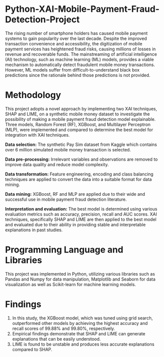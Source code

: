 # Python-XAI-Mobile-Payment-Fraud-Detection-Project
The rising number of smartphone holders has caused mobile payment systems to gain popularity over the last decade. Despite the improved transaction convenience and accessibility, the digitization of mobile payment services has heightened fraud risks, causing millions of losses in revenue and recoverable funds. The mainstreaming of artificial intelligence (AI) technology, such as machine learning (ML) models, provides a viable mechanism to automatically detect fraudulent mobile money transactions. However, ML models suffer from difficult-to-understand black box predictions since the rationale behind those predictions is not provided.

# Methodology
This project adopts a novel approach by implementing two XAI techniques, SHAP and LIME, on a synthetic mobile money dataset to investigate the possibility of making a mobile payment fraud detection model explainable. Three models, Random Forest (RF), XGBoost, and Multilayer Perceptron (MLP), were implemented and compared to determine the best model for integration with XAI techniques.

**Data selection:**
The synthetic Pay Sim dataset from Kaggle which contains over 6 million simulated mobile money transaction is selected. 

**Data pre-processing:**
Irrelevant variables and observations are removed to improve data quality and reduce model complexity.

**Data transformation:** 
Feature engineering, encoding and class balancing techniques are applied to convert the data into a suitable format for data mining.

**Data mining:** 
XGBoost, RF and MLP are applied due to their wide and successful use in mobile payment fraud detection literature.

**Interpretation and evaluation:** 
The best model is determined using various evaluation metrics such as accuracy, precision, recall and AUC scores. XAI techniques, specifically SHAP and LIME are then applied to the best model and evaluated due to their ability in providing stable and interpretable explanations in past studies. 

# Programming Language and Libraries
This project was implemented in Python, utilizing various libraries such as Pandas and Numpy for data manipulation, Matplotlib and Seaborn for data visualization as well as Scikit-learn for machine learning models.

# Findings
1) In this study, the XGBoost model, which was tuned using grid search, outperformed other models by achieving the highest accuracy and recall scores of 99.88% and 99.80%, respectively.
2) Empirical findings demonstrate that SHAP and LIME can generate explanations that can be easily understood.
3) LIME is found to be unstable and produces less accurate explanations compared to SHAP.
